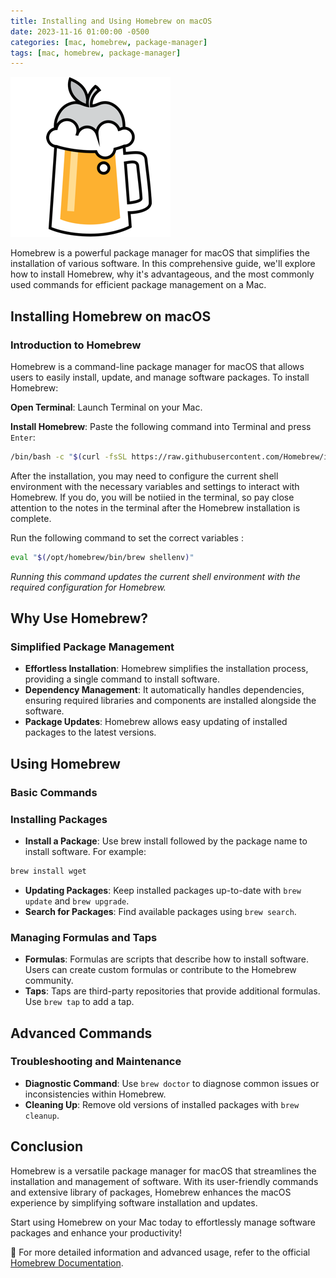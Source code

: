 ```yaml
---
title: Installing and Using Homebrew on macOS
date: 2023-11-16 01:00:00 -0500
categories: [mac, homebrew, package-manager]
tags: [mac, homebrew, package-manager]
---
```


![Installing and Using Homebrew on macOS](/assets/img/posts/2023/installing_using_homebrew/installing_using_homebrew.png)


Homebrew is a powerful package manager for macOS that simplifies the installation of various software. In this comprehensive guide, we'll explore how to install Homebrew, why it's advantageous, and the most commonly used commands for efficient package management on a Mac.

## Installing Homebrew on macOS

### Introduction to Homebrew

Homebrew is a command-line package manager for macOS that allows users to easily install, update, and manage software packages. To install Homebrew:

**Open Terminal**: Launch Terminal on your Mac.

**Install Homebrew**: Paste the following command into Terminal and press `Enter`:

   ```bash
   /bin/bash -c "$(curl -fsSL https://raw.githubusercontent.com/Homebrew/install/HEAD/install.sh)"
   ```

After the installation, you may need to configure the current shell environment with the necessary variables and settings to interact with Homebrew. If you do, you will be notiied in the terminal, so pay close attention to the notes in the terminal after the Homebrew installation is complete.

Run the following command to set the correct variables : 

```bash
eval "$(/opt/homebrew/bin/brew shellenv)"
```

*Running this command updates the current shell environment with the required configuration for Homebrew.*


## Why Use Homebrew?

### Simplified Package Management

- **Effortless Installation**: Homebrew simplifies the installation process, providing a single command to install software.
- **Dependency Management**: It automatically handles dependencies, ensuring required libraries and components are installed alongside the software.
- **Package Updates**: Homebrew allows easy updating of installed packages to the latest versions.


## Using Homebrew

### Basic Commands

### Installing Packages

- **Install a Package**: Use brew install followed by the package name to install software. For example:
```bash
brew install wget
```
- **Updating Packages**: Keep installed packages up-to-date with `brew update` and `brew upgrade`.
- **Search for Packages**: Find available packages using `brew search`.

### Managing Formulas and Taps

- **Formulas**: Formulas are scripts that describe how to install software. Users can create custom formulas or contribute to the Homebrew community.
- **Taps**: Taps are third-party repositories that provide additional formulas. Use `brew tap` to add a tap.

## Advanced Commands

### Troubleshooting and Maintenance

- **Diagnostic Command**: Use `brew doctor` to diagnose common issues or inconsistencies within Homebrew.
- **Cleaning Up**: Remove old versions of installed packages with `brew cleanup`.

## Conclusion

Homebrew is a versatile package manager for macOS that streamlines the installation and management of software. With its user-friendly commands and extensive library of packages, Homebrew enhances the macOS experience by simplifying software installation and updates.

Start using Homebrew on your Mac today to effortlessly manage software packages and enhance your productivity!

📝 For more detailed information and advanced usage, refer to the official [Homebrew Documentation](https://docs.brew.sh/).





